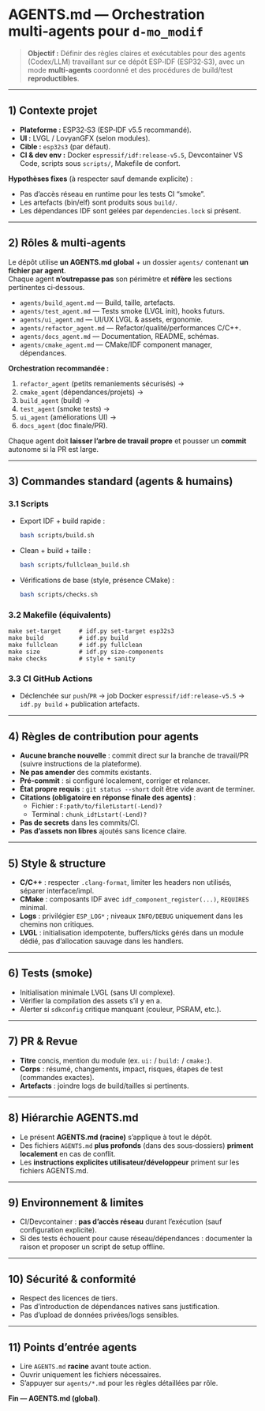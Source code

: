 # AGENTS.md — Orchestration multi‑agents pour `d-mo_modif`

> **Objectif :** Définir des règles claires et exécutables pour des agents (Codex/LLM) travaillant sur ce dépôt ESP‑IDF (ESP32‑S3), avec un mode **multi‑agents** coordonné et des procédures de build/test **reproductibles**.

---

## 1) Contexte projet
- **Plateforme :** ESP32‑S3 (ESP‑IDF v5.5 recommandé).
- **UI :** LVGL / LovyanGFX (selon modules).
- **Cible :** `esp32s3` (par défaut).
- **CI & dev env :** Docker `espressif/idf:release-v5.5`, Devcontainer VS Code, scripts sous `scripts/`, Makefile de confort.

**Hypothèses fixes** (à respecter sauf demande explicite) :  
- Pas d’accès réseau en runtime pour les tests CI “smoke”.  
- Les artefacts (bin/elf) sont produits sous `build/`.  
- Les dépendances IDF sont gelées par `dependencies.lock` si présent.

---

## 2) Rôles & multi‑agents
Le dépôt utilise **un AGENTS.md global** + un dossier `agents/` contenant **un fichier par agent**.  
Chaque agent **n’outrepasse pas** son périmètre et **réfère** les sections pertinentes ci‑dessous.

- `agents/build_agent.md` — Build, taille, artefacts.
- `agents/test_agent.md` — Tests smoke (LVGL init), hooks futurs.
- `agents/ui_agent.md` — UI/UX LVGL & assets, ergonomie.
- `agents/refactor_agent.md` — Refactor/qualité/performances C/C++.
- `agents/docs_agent.md` — Documentation, README, schémas.
- `agents/cmake_agent.md` — CMake/IDF component manager, dépendances.

**Orchestration recommandée :**
1. `refactor_agent` (petits remaniements sécurisés) →
2. `cmake_agent` (dépendances/projets) →
3. `build_agent` (build) →
4. `test_agent` (smoke tests) →
5. `ui_agent` (améliorations UI) →
6. `docs_agent` (doc finale/PR).

Chaque agent doit **laisser l’arbre de travail propre** et pousser un **commit** autonome si la PR est large.

---

## 3) Commandes standard (agents & humains)

### 3.1 Scripts
- Export IDF + build rapide :
  ```bash
  bash scripts/build.sh
  ```
- Clean + build + taille :
  ```bash
  bash scripts/fullclean_build.sh
  ```
- Vérifications de base (style, présence CMake) :
  ```bash
  bash scripts/checks.sh
  ```

### 3.2 Makefile (équivalents)
```make
make set-target     # idf.py set-target esp32s3
make build          # idf.py build
make fullclean      # idf.py fullclean
make size           # idf.py size-components
make checks         # style + sanity
```

### 3.3 CI GitHub Actions
- Déclenchée sur `push`/`PR` → job Docker `espressif/idf:release-v5.5` → `idf.py build` + publication artefacts.

---

## 4) Règles de contribution pour agents
- **Aucune branche nouvelle** : commit direct sur la branche de travail/PR (suivre instructions de la plateforme).  
- **Ne pas amender** des commits existants.  
- **Pré‑commit** : si configuré localement, corriger et relancer.  
- **État propre requis** : `git status --short` doit être vide avant de terminer.  
- **Citations (obligatoire en réponse finale des agents)** :
  - Fichier : `F:path/to/file†Lstart(-Lend)?`
  - Terminal : `chunk_id†Lstart(-Lend)?`
- **Pas de secrets** dans les commits/CI.  
- **Pas d’assets non libres** ajoutés sans licence claire.

---

## 5) Style & structure
- **C/C++** : respecter `.clang-format`, limiter les headers non utilisés, séparer interface/impl.  
- **CMake** : composants IDF avec `idf_component_register(...)`, `REQUIRES` minimal.  
- **Logs** : privilégier `ESP_LOG*` ; niveaux `INFO/DEBUG` uniquement dans les chemins non critiques.  
- **LVGL** : initialisation idempotente, buffers/ticks gérés dans un module dédié, pas d’allocation sauvage dans les handlers.

---

## 6) Tests (smoke)
- Initialisation minimale LVGL (sans UI complexe).  
- Vérifier la compilation des assets s’il y en a.  
- Alerter si `sdkconfig` critique manquant (couleur, PSRAM, etc.).

---

## 7) PR & Revue
- **Titre** concis, mention du module (ex. `ui:` / `build:` / `cmake:`).  
- **Corps** : résumé, changements, impact, risques, étapes de test (commandes exactes).  
- **Artefacts** : joindre logs de build/tailles si pertinents.

---

## 8) Hiérarchie AGENTS.md
- Le présent **AGENTS.md (racine)** s’applique à tout le dépôt.  
- Des fichiers `AGENTS.md` **plus profonds** (dans des sous‑dossiers) **priment localement** en cas de conflit.  
- Les **instructions explicites utilisateur/développeur** priment sur les fichiers AGENTS.md.

---

## 9) Environnement & limites
- CI/Devcontainer : **pas d’accès réseau** durant l’exécution (sauf configuration explicite).  
- Si des tests échouent pour cause réseau/dépendances : documenter la raison et proposer un script de setup offline.

---

## 10) Sécurité & conformité
- Respect des licences de tiers.  
- Pas d’introduction de dépendances natives sans justification.  
- Pas d’upload de données privées/logs sensibles.

---

## 11) Points d’entrée agents
- Lire `AGENTS.md` **racine** avant toute action.  
- Ouvrir uniquement les fichiers nécessaires.  
- S’appuyer sur `agents/*.md` pour les règles détaillées par rôle.

**Fin — AGENTS.md (global)**.
